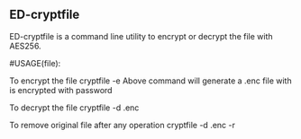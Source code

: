 ## ED-cryptfile
ED-cryptfile is a command line utility to encrypt or decrypt the file with AES256.

#USAGE(file):

To encrypt the file
cryptfile -e <filename>
Above command will generate a .enc file with is encrypted with password

To decrypt the file
cryptfile -d <filename>.enc

To remove original file after any operation
cryptfile -d <filename>.enc -r
